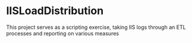 IISLoadDistribution
===================

This project serves as a scripting exercise, taking IIS logs through an ETL processes and reporting on various measures 
